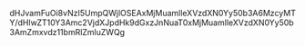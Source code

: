 dHJvamFuOi8vNzI5UmpQWjlOSEAxMjMuamlleXVzdXN0Yy50b3A6MzcyMTY/dHlwZT10Y3Amc2VjdXJpdHk9dGxzJnNuaT0xMjMuamlleXVzdXN0Yy50b3AmZmxvdz11bmRlZmluZWQg
